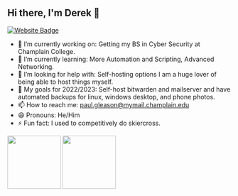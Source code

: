 ## Hi there, I'm Derek 👋

[![Website Badge](https://img.shields.io/badge/Website-3b5998?style=flat-square&logo=google-chrome&logoColor=white)](https://gitbook.paulgleason.dev)

<!--
**ChampPG/ChampPG** is a ✨ _special_ ✨ repository because its `README.md` (this file) appears on your GitHub profile.

Here are some ideas to get you started:
-->
* 🔭 I’m currently working on: Getting my BS in Cyber Security at Champlain College.
* 🌱 I’m currently learning: More Automation and Scripting, Advanced Networking.
* 🤔 I’m looking for help with: Self-hosting options I am a huge lover of being able to host things myself.
* 💬 My goals for 2022/2023: Self-host bitwarden and mailserver and have automated backups for linux, windows desktop, and phone photos.
* 📫 How to reach me: paul.gleason@mymail.champlain.edu
* 😄 Pronouns: He/Him
* ⚡ Fun fact: I used to competitively do skiercross.


<!-- [![Anurag's GitHub stats](https://github-readme-stats.vercel.app/api?username=ChampPG)](https://github.com/anuraghazra/github-readme-stats) -->
<!-- [![Top Langs](https://github-readme-stats.vercel.app/api/top-langs/?username=ChampPG)](https://github.com/anuraghazra/github-readme-stats) -->


<p>
    <img height="120em" src="https://github-readme-stats.vercel.app/api?username=ChampPG&hide=stars&show_icons=true&hide_border=true&&count_private=true&include_all_commits=true" />
    <img height="120em" src="https://github-readme-stats.vercel.app/api/top-langs/?username=ChampPG&show_icons=true&hide_border=true&layout=compact&langs_count=8" />
</p>
